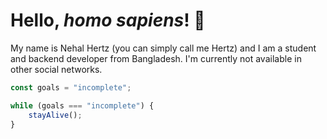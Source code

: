# Hello, _homo sapiens_! :wave:
My name is Nehal Hertz (you can simply call me Hertz) and I am a student and backend developer from Bangladesh. I'm currently not available in other social networks.
```js
const goals = "incomplete";

while (goals === "incomplete") {
	stayAlive();
}
```
